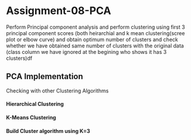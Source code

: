 # Assignment-08-PCA

Perform Principal component analysis and perform clustering using first 
3 principal component scores (both heirarchial and k mean clustering(scree plot or elbow curve) and obtain 
optimum number of clusters and check whether we have obtained same number of clusters with the original data 
(class column we have ignored at the begining who shows it has 3 clusters)df

## PCA Implementation

Checking with other Clustering Algorithms

#### Hierarchical Clustering

#### K-Means Clustering

#### Build Cluster algorithm using K=3
